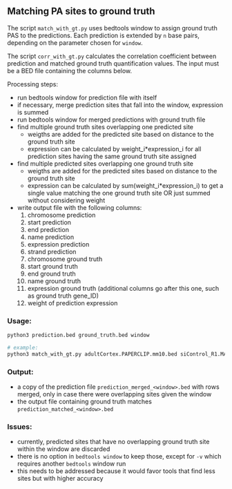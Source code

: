 ## Matching PA sites to ground truth

The script `match_with_gt.py` uses bedtools window to assign ground truth PAS to the predictions. Each prediction is extended by `n` base pairs, depending on the parameter chosen for `window`.

The script `corr_with_gt.py` calculates the correlation coefficient between prediction and matched ground truth quantification values. The input must be a BED file containing the columns below.

Processing steps:
- run bedtools window for prediction file with itself
- if necessary, merge prediction sites that fall into the window, expression is summed
- run bedtools window for merged predictions with ground truth file
- find multiple ground truth sites overlapping one predicted site
	- weigths are added for the predicted site based on distance to the ground truth site
	- expression can be calculated by weight_i*expression_i for all prediction sites having the same ground truth site assigned
- find multiple predicted sites overlapping one ground truth site
	- weigths are added for the predicted sites based on distance to the ground truth site
	- expression can be calculated by sum(weight_i*expression_i) to get a single value matching the one ground truth site OR just summed without considering weight
- write output file with the following columns:
	1. chromosome prediction
	2. start prediction
	3. end prediction
	4. name prediction
	5. expression prediction
	6. strand prediction
	7. chromosome ground truth
	8. start ground truth
	9. end ground truth
	10. name ground truth
	11. expression ground truth (additional columns go after this one, such as ground truth gene_ID)
	12. weight of prediction expression

### Usage:

```bash
python3 prediction.bed ground_truth.bed window

# example:
python3 match_with_gt.py adultCortex.PAPERCLIP.mm10.bed siControl_R1.MACEseq.mm10.bed 15
```

### Output:
- a copy of the prediction file `prediction_merged_<window>.bed` with rows merged, only in case there were overlapping sites given the window
- the output file containing ground truth matches `prediction_matched_<window>.bed`


### Issues:
- currently, predicted sites that have no overlapping ground truth site within the window are discarded
- there is no option in `bedtools window` to keep those, except for `-v` which requires another  `bedtools` window run
- this needs to be addressed because it would favor tools that find less sites but with higher accuracy
